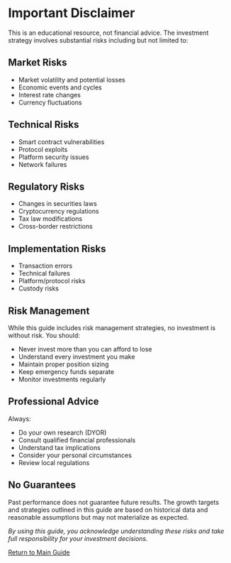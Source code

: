 # Important Disclaimer

This is an educational resource, not financial advice. The investment strategy involves substantial risks including but not limited to:

## Market Risks
- Market volatility and potential losses
- Economic events and cycles
- Interest rate changes
- Currency fluctuations

## Technical Risks
- Smart contract vulnerabilities
- Protocol exploits
- Platform security issues
- Network failures

## Regulatory Risks
- Changes in securities laws
- Cryptocurrency regulations
- Tax law modifications
- Cross-border restrictions

## Implementation Risks
- Transaction errors
- Technical failures
- Platform/protocol risks
- Custody risks

## Risk Management
While this guide includes risk management strategies, no investment is without risk. You should:
- Never invest more than you can afford to lose
- Understand every investment you make
- Maintain proper position sizing
- Keep emergency funds separate
- Monitor investments regularly

## Professional Advice
Always:
- Do your own research (DYOR)
- Consult qualified financial professionals
- Understand tax implications
- Consider your personal circumstances
- Review local regulations

## No Guarantees
Past performance does not guarantee future results. The growth targets and strategies outlined in this guide are based on historical data and reasonable assumptions but may not materialize as expected.

*By using this guide, you acknowledge understanding these risks and take full responsibility for your investment decisions.*

[Return to Main Guide](../README.md) 